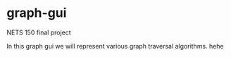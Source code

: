 # graph-gui
NETS 150 final project

In this graph gui we will represent various graph traversal algorithms. hehe
